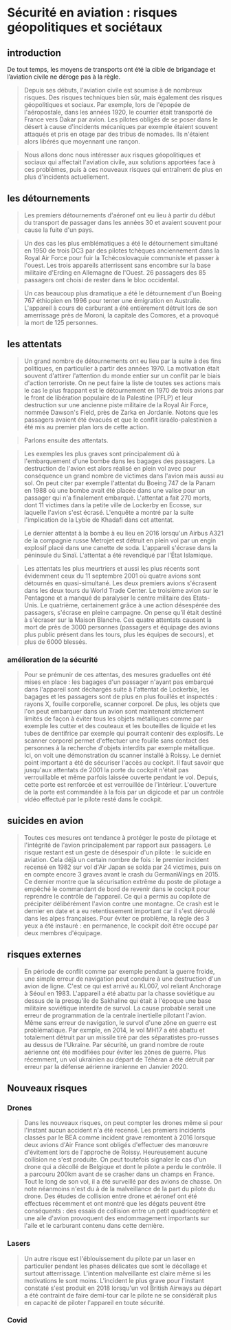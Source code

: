 # Sécurité en aviation : risques géopolitiques et sociétaux

## introduction
De tout temps, les moyens de transports ont été la cible de brigandage et l’aviation civile ne déroge pas à la règle.

>  Depuis ses débuts, l'aviation civile est soumise à de nombreux risques. Des risques techniques bien sûr, mais également des risques géopolitiques et sociaux. 
>  Par exemple, lors de l'épopée de l'aéropostale, dans les années 1920, le courrier était transporté de France vers Dakar par avion. Les pilotes obligés de se poser dans le désert à cause d'incidents mécaniques par exemple étaient souvent attaqués et pris en otage par des tribus de nomades. Ils n'étaient alors libérés que moyennant une rançon.

>  Nous allons donc nous intéresser aux risques géopolitiques et sociaux qui affectait l'aviation civile, aux solutions apportées face à ces problèmes, puis à ces nouveaux risques qui entraînent de plus en plus d'incidents actuellement.

## les détournements

>  Les premiers détournements d'aéronef ont eu lieu à partir du début du transport de passager dans les années 30 et avaient souvent pour cause la fuite d'un pays.

>  Un des cas les plus emblématiques a été le détournement simultané en 1950 de trois DC3 par des pilotes tchèques anciennement dans la Royal Air Force pour fuir la Tchécoslovaquie communiste et passer à l'ouest. Les trois appareils atterrissent sans encombre sur la base militaire d'Erding en Allemagne de l'Ouest. 26 passagers des 85 passagers ont choisi de rester dans le bloc occidental.

>  Un cas beaucoup plus dramatique a été le détournement d'un Boeing 767 éthiopien en 1996 pour tenter une émigration en Australie. L'appareil à cours de carburant a été entièrement détruit lors de son amerrissage près de Moroni, la capitale des Comores, et a provoqué la mort de 125 personnes.

## les attentats

> Un grand nombre de détournements ont eu lieu par la suite à des fins politiques, en particulier à partir des années 1970. La motivation était souvent d'attirer l'attention du monde entier sur un conflit par le biais d'action terroriste. On ne peut faire la liste de toutes ses actions mais le cas le plus frappant est le détournement en 1970 de trois avions par le front de libération populaire de la Palestine (PFLP) et leur destruction sur une ancienne piste militaire de la Royal Air Force, nommée Dawson's Field, près de Zarka en Jordanie. Notons que les passagers avaient été évacués et que le conflit israélo-palestinien a été mis au premier plan lors de cette action.

> Parlons ensuite des attentats.

> Les exemples les plus graves sont principalement dû à l'embarquement d'une bombe dans les bagages des passagers. La destruction de l'avion est alors réalisé en plein vol avec pour conséquence un grand nombre de victimes dans l'avion mais aussi au sol. On peut citer par exemple l'attentat du Boeing 747 de la Panam en 1988 où une bombe avait été placée dans une valise pour un passager qui n'a finalement embarqué. L'attentat a fait 270 morts, dont 11 victimes dans la petite ville de Lockerby en Ecosse, sur laquelle l'avion s'est écrasé. L'enquête a montré par la suite l'implication de la Lybie de Khadafi dans cet attentat.

> Le dernier attentat à la bombe à eu lieu en 2016 lorsqu'un Airbus A321 de la compagnie russe Metrojet est détruit en plein vol par un engin explosif placé dans une canette de soda. L'appareil s'écrase dans la péninsule du Sinaï. L'attentat a été revendiqué par l'État Islamique.

> Les attentats les plus meurtriers et aussi les plus récents sont évidemment ceux du 11 septembre 2001 où quatre avions sont détournés en quasi-simultané. Les deux premiers avions s'écrasent dans les deux tours du World Trade Center. Le troisième avion sur le Pentagone et a manqué de paralyser le centre militaire des Etats-Unis. Le quatrième, certainement grâce à une action désespérée des passagers, s'écrase en pleine campagne. On pense qu'il était destiné à s'écraser sur la Maison Blanche. Ces quatre attentats causent la mort de près de 3000 personnes (passagers et équipage des avions plus public présent dans les tours, plus les équipes de secours), et plus de 6000 blessés. 

### amélioration de la sécurité
>Pour se prémunir de ces attentas, des mesures graduelles ont été mises en place : les bagages d'un passager n'ayant pas embarqué dans l'appareil sont déchargés suite à l'attentat de Lockerbie, les bagages et les passagers sont de plus en plus fouillés et inspectés : rayons X, fouille corporelle, scanner corporel. 
>De plus, les objets que l'on peut embarquer dans un avion sont maintenant strictement limités de façon à éviter tous les objets métalliques comme par exemple les cutter et des couteaux et les bouteilles de liquide et les tubes de dentifrice par exemple qui pourrait contenir des  explosifs. 
> Le scanner corporel permet d'effectuer une fouille sans contact des personnes à la recherche d'objets interdits par exemple métallique.  Ici, on voit une démonstration du scanner installé à Roissy.
>  Le derniet point important a été de sécuriser l'accès au cockpit. Il faut savoir que jusqu'aux attentats de 2001 la porte du cockpit n'était pas verrouillable et même parfois laissée ouverte pendant le vol. Depuis, cette porte est renforcée et est verrouillée de l'intérieur. 
>  L'ouverture de la porte est commandée à la fois par un digicode et par un contrôle vidéo effectué par le pilote resté dans le cockpit.
## suicides en avion
> Toutes ces mesures ont tendance à protéger le poste de pilotage et l'intégrité de l'avion principalement par rapport aux passagers. Le risque restant est un geste de désespoir d'un pilote : le suicide en aviation.
> Cela déjà un certain nombre de fois : le premier incident recensé en 1982 sur vol d'Air Japan se solda par 24 victimes, puis on en compte encore 3 graves avant le crash du GermanWings en 2015. Ce dernier montre que la sécurisation extrême du poste de pilotage a empêché le commandant de bord de revenir dans le cockpit pour reprendre le contrôle de l'appareil. Ce qui a permis au copilote de précipiter délibérément l'avion contre une montagne.
> Ce crash est le dernier en date et a eu retentissement important car il s'est déroulé dans les alpes françaises. Pour éviter ce problème, la règle des 3 yeux a été instauré : en permanence, le cockpit doit être occupé par deux membres d'équipage.
## risques externes
> En période de conflit comme par exemple pendant la guerre froide, une simple erreur de navigation peut conduire à une destruction d'un avion de ligne. 
> C'est ce qui est arrivé au KL007, vol reliant Anchorage à Séoul en 1983. L'appareil a été abattu par la chasse soviétique au dessus de la presqu'ile de Sakhaline qui était à l'époque une base militaire soviétique interdite de survol. La cause probable serait une  erreur de programmation de la centrale inertielle pilotant l'avion. 
> Même sans erreur de navigation, le survol d'une zône en guerre est problématique. Par exmple, en 2014, le vol MH17 a été abattu et totalement détruit  par un missile tiré par des séparatistes pro-russes au dessus de l'Ukraine. Par sécurité, un grand nombre de route aérienne ont été modifiées pour éviter les zônes de guerre.
> Plus récemment, un vol ukrainien au départ de Téhéran a été détruit par erreur par la défense aérienne iranienne en Janvier 2020.
## Nouveaux risques
### Drones
> Dans les nouveaux risques, on peut compter les drones même si pour l'instant aucun accident n'a été recensé. 
> Les premiers incidents classés par le BEA comme incident grave remontent à 2016 lorsque deux avions d'Air France sont obligés d'effectuer des manœuvre d'évitement lors de l'approche de Roissy. Heureusement aucune collision ne s'est produite. On peut toutefois signaler le cas d'un drone qui a décollé de Belgique et dont le pilote a perdu le contrôle. Il a parcouru 200km avant de se crasher dans un champs en France. Tout le long de son vol, il a été surveillé par des avions de chasse. On note néanmoins n'est du à de la malveillance de la part du pilote du drone.
> Des études de collision entre drone et aéronef ont été effectues récemment et ont montré que les dégats peuvent être conséquents : des essais de collision entre un petit quadricoptère et une aile d'avion provoquent des endommagement importants sur l'aile et le carburant contenu dans cette dernière.
### Lasers
>  Un autre risque est l'éblouissement du pilote par un laser en particulier pendant les phases délicates que sont le décollage et surtout atterrissage. L'intention malveillante est claire même si les motivations le sont moins. L'incident le plus grave pour l'instant constaté s'est produit en 2018 lorsqu'un vol British Airways au départ a été contraint de faire demi-tour  car le pilote ne se considérait plus en capacité de piloter l'appareil en toute sécurité. 
### Covid




<!--stackedit_data:
eyJoaXN0b3J5IjpbLTUyMDI1MjE4LC0yMzQ2MzM4NzUsMTQzNj
k4NTIyNSwtMjA3OTQ0MTEyMywtOTkzMzQ5Mzg4LDMwMDc5MTYx
MSwzMjY3NjMyMzEsNDYyMzA2MjU0LC01NzcwMDY2OTYsLTIwNj
gzNDYxNzEsOTY5NDM3MjcwLC0xMjYyMzY5MjEyLC0xOTU3ODA4
NDUwLC0zOTYwOTA3OTddfQ==
-->